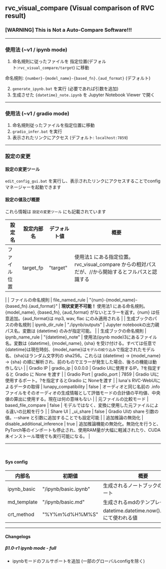 ## rvc_visual_compare (Visual comparison of RVC result)
### [WARNING] This is Not a Auto-Compare Software!!!

---

### 使用法 (~v1 / ipynb mode)
1. 命名規則に従ったファイルを 指定位置(デフォルト:`rvc_visual_compare/target`) に移動

命名規則: `{number}-{model_name}-{based_fn}.{aud_format}` (デフォルト)

2. `generate_ipynb.bat` を実行 (必要であれば引数を追加)
3. 生成させた `{datetime}_note.ipynb` を Jupyter Notebook Viewer で開く

---

### 使用法 (~v1 / gradio mode)
1. 命名規則従ったファイルを指定位置に移動
2. `gradio_infer.bat` を実行
3. 表示されたリンクにアクセス (デフォルト: `localhost:7859`)

---

### 設定の変更
#### 設定の変更ツール
`edit_config_gui.bat` を実行し、表示されたリンクにアクセスすることでconfigマネージャーを起動できます

#### 設定の値及び概要
これら情報は `設定の変更ツール` にも記載されています

| 設定名 | 設定内部名 | デフォルト値 | 概要 |
| --- | --- | --- | --- |
| ファイル位置 | target_fp | "target" | 使用法1 にある指定位置。rvc_visual_compare からの相対パスだが、//から開始するとフルパスと認識する |
|
| ファイルの命名規則 | file_named_rule | "{num}-{model_name}-{based_fn}.{aud_format}" | <strong> 現状変更不可能！ </strong> 使用法1 にある命名規則。{model_name}, {based_fn}, {aud_format} がないとエラーを返す。{num} は任意追加。{aud_format}は mp3, wav, flac にのみ適用される |
| 生成ブックのパスの命名規則 | ipynb_dir_rule | "./ipynb/outputs" | Jupyter notebookの出力親パス名。変数は {datetime} のみが指定可能。 |
| 生成ブックの命名規則 | ipynb_name_rule | "{datetime}_note" | 使用法(ipynb mode)3にあるファイル名。変数は {datetime}, {model_name}, {sha} を受け付ける。すべては任意で {datetime}は現在時刻、{model_name}は`モデルの絞り込み`で指定されたモデル名、{sha}はランダム文字列の sha256。これらは {datetime} -> {model_name} -> {sha} の順に解析され、前のものでエラーが発生した場合、後ろの機能は動作しない |
| Gradio IP | gradio_ip | 0.0.0.0 | Gradio UIに使用するIP。?を指定すると Gradio に None を渡す |
| Gradio Port | gradio_port | 7859 | Gradio UIに使用するポート。?を指定するとGradio に Noneを渡す |
| luna's RVC-WebUIによるデータの取得 | lunapy_compatibility | false | オーディオと同じ名前の .info ファイルをそのオーディオの生成情報として評価モードの合計値の平均値、中央値の算出に使用する。現在は何の意味もない |
| 元ファイルの比較モード | based_file_compare | false | モデルではなく、変換に使用した元ファイルによる違いの比較を行う |
| Share UI | _ui_share | false | Gradio UIの share 引数の値。--share と引数に追加することでも設定可能 |
| 追加推論の無効化 | disable_additional_inference | true | 追加推論機能の無効化。無効化を行うと、PyTorch等のインポートも停止され、使用RAM量が大幅に軽減されたり、CUDA未インストール環境でも実行可能になる。 |


---
<br/>

#### Sys config
| 内部名 | 初期値 | 概要 |
| --- | --- | --- |
| ipynb_basic | "/ipynb/basic.ipynb" | 生成されるノートブックのテンプレート |
| md_template | "/ipynb/basic.md" | 生成されるmdのテンプレート |
| crt_method | "%Y%m%d%H%M%S" | datetime.datetime.now().strftime() にて使われる値 |


---

#### Changelogs
##### β1.0-r1 ipynb mode - full
+ ipynbモードのフルサポートを追加 (一部のグローバルconfigを除く)